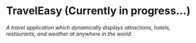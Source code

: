 # TravelEasy (Currently in progress...)

###### A travel application which dynamically displays attractions, hotels, restaurants, and weather at anywhere in the world.
